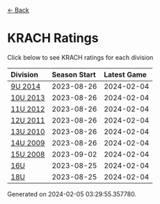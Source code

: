 [<- Back](../readme.md)
# KRACH Ratings
Click below to see KRACH ratings for each division

| Division | Season Start | Latest Game |
| :-- | :-- | :-- |
| [9U 2014](9U-2014-ratings.md) | 2023-08-26 | 2024-02-04 |
| [10U 2013](10U-2013-ratings.md) | 2023-08-26 | 2024-02-04 |
| [11U 2012](11U-2012-ratings.md) | 2023-08-26 | 2024-02-04 |
| [12U 2011](12U-2011-ratings.md) | 2023-08-26 | 2024-02-04 |
| [13U 2010](13U-2010-ratings.md) | 2023-08-26 | 2024-02-04 |
| [14U 2009](14U-2009-ratings.md) | 2023-08-26 | 2024-02-04 |
| [15U 2008](15U-2008-ratings.md) | 2023-09-02 | 2024-02-04 |
| [16U](16U-ratings.md) | 2023-08-25 | 2024-02-04 |
| [18U](18U-ratings.md) | 2023-08-25 | 2024-02-04 |

Generated on 2024-02-05 03:29:55.357780.
